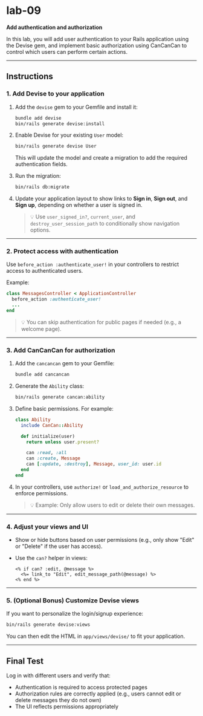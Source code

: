 # lab-09

**Add authentication and authorization**

In this lab, you will add user authentication to your Rails application using the Devise gem, and implement basic authorization using CanCanCan to control which users can perform certain actions.

---

## Instructions

### 1. Add Devise to your application

1. Add the `devise` gem to your Gemfile and install it:

   ```bash
   bundle add devise
   bin/rails generate devise:install
   ```

2. Enable Devise for your existing `User` model:

   ```bash
   bin/rails generate devise User
   ```

   This will update the model and create a migration to add the required authentication fields.

3. Run the migration:

   ```bash
   bin/rails db:migrate
   ```

4. Update your application layout to show links to **Sign in**, **Sign out**, and **Sign up**, depending on whether a user is signed in.

   > 💡 Use `user_signed_in?`, `current_user`, and `destroy_user_session_path` to conditionally show navigation options.

---

### 2. Protect access with authentication

Use `before_action :authenticate_user!` in your controllers to restrict access to authenticated users.

Example:

```ruby
class MessagesController < ApplicationController
  before_action :authenticate_user!
  ...
end
```

> 💡 You can skip authentication for public pages if needed (e.g., a welcome page).

---

### 3. Add CanCanCan for authorization

1. Add the `cancancan` gem to your Gemfile:

   ```bash
   bundle add cancancan
   ```

2. Generate the `Ability` class:

   ```bash
   bin/rails generate cancan:ability
   ```

3. Define basic permissions. For example:

   ```ruby
   class Ability
     include CanCan::Ability

     def initialize(user)
       return unless user.present?

       can :read, :all
       can :create, Message
       can [:update, :destroy], Message, user_id: user.id
     end
   end
   ```

4. In your controllers, use `authorize!` or `load_and_authorize_resource` to enforce permissions.

   > 💡 Example: Only allow users to edit or delete their own messages.

---

### 4. Adjust your views and UI

- Show or hide buttons based on user permissions (e.g., only show "Edit" or "Delete" if the user has access).
- Use the `can?` helper in views:

   ```erb
   <% if can? :edit, @message %>
     <%= link_to "Edit", edit_message_path(@message) %>
   <% end %>
   ```

---

### 5. (Optional Bonus) Customize Devise views

If you want to personalize the login/signup experience:

```bash
bin/rails generate devise:views
```

You can then edit the HTML in `app/views/devise/` to fit your application.

---

## Final Test

Log in with different users and verify that:

- Authentication is required to access protected pages
- Authorization rules are correctly applied (e.g., users cannot edit or delete messages they do not own)
- The UI reflects permissions appropriately
```
